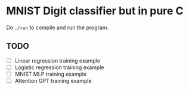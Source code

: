 # MNIST Digit classifier but in pure C

Do `./run` to compile and run the program.

## TODO

- [ ] Linear regression training example
- [ ] Logistic regression training example 
- [ ] MNIST MLP training example
- [ ] Attention GPT training example